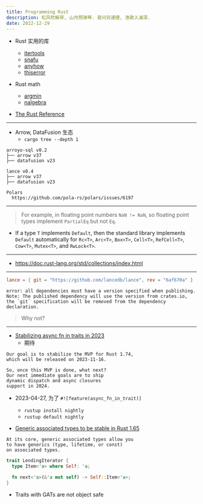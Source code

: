 ```yaml
---
title: Programming Rust
description: 松风吹解带, 山月照弹琴. 君问穷通理, 渔歌入浦深.
date: 2022-12-29
---
```


- Rust 实用的库
  - [itertools](https://github.com/rust-itertools/itertools)
  - [snafu](https://github.com/shepmaster/snafu)
  - [anyhow](https://github.com/dtolnay/anyhow)
  - [thiserror](https://github.com/dtolnay/thiserror)
- Rust math
  - [argmin](https://github.com/argmin-rs/argmin)
  - [nalgebra](https://github.com/dimforge/nalgebra)

- [The Rust Reference](https://doc.rust-lang.org/stable/reference/)

---

- Arrow, DataFusion 生态
  - `cargo tree --depth 1`

```
arroyo-sql v0.2
├── arrow v37
├── datafusion v23

lance v0.4
├── arrow v37
├── datafusion v23

Polars
  https://github.com/pola-rs/polars/issues/6197
```

---

> For example, in floating point numbers `NaN != NaN`,
  so floating point types implement `PartialEq`
  but not `Eq`.

- If a type `T` implements `Default`, then the
  standard library implements `Default` automatically
  for `Rc<T>`, `Arc<T>`, `Box<T>`, `Cell<T>`,
  `RefCell<T>`, `Cow<T>`, `Mutex<T>`, and `RwLock<T>`.

---

  - https://doc.rust-lang.org/std/collections/index.html

---

```toml
lance = { git = "https://github.com/lancedb/lance", rev = "6af670a" }
```

```
error: all dependencies must have a version specified when publishing.
Note: The published dependency will use the version from crates.io,
the `git` specification will be removed from the dependency declaration.
```

> Why not?

---

- [Stabilizing async fn in traits in 2023](https://blog.rust-lang.org/inside-rust/2023/05/03/stabilizing-async-fn-in-trait.html)
  - 期待

```
Our goal is to stabilize the MVP for Rust 1.74,
which will be released on 2023-11-16.

So, once this MVP is done, what next?
Our next immediate goals are to ship
dynamic dispatch and async closures
support in 2024.
```

- 2023-04-27, 为了 `#![feature(async_fn_in_trait)]`
  - `rustup install nightly`
  - `rustup default nightly`

- [Generic associated types to be stable in Rust 1.65](https://blog.rust-lang.org/2022/10/28/gats-stabilization.html)

```
At its core, generic associated types allow you
to have generics (type, lifetime, or const)
on associated types.
```

```rust
trait LendingIterator {
  type Item<'a> where Self: 'a;

  fn next<'a>(&'a mut self) -> Self::Item<'a>;
}
```

- Traits with GATs are not object safe
